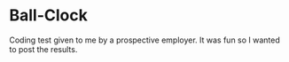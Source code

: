 # Ball-Clock
Coding test given to me by a prospective employer. It was fun so I wanted to post the results.
